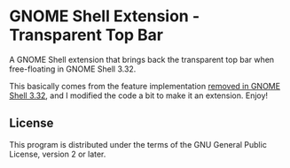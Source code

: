 # GNOME Shell Extension - Transparent Top Bar

A GNOME Shell extension that brings back the transparent top bar when free-floating in GNOME Shell 3.32.

This basically comes from the feature implementation [removed in GNOME Shell 3.32](https://gitlab.gnome.org/GNOME/gnome-shell/merge_requests/376/), and I modified the code a bit to make it an extension. Enjoy!

## License

This program is distributed under the terms of the GNU General Public License, version 2 or later.
